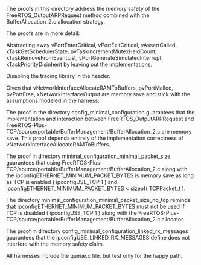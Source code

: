 The proofs in this directory address the memory safety of the FreeRTOS_OutputARPRequest
method combined with the BufferAllocation_2.c allocation strategy.

The proofs are in more detail:

Abstracting away vPortEnterCritical, vPortExitCritical, vAssertCalled,
xTaskGetSchedulerState, pvTaskIncrementMutexHeldCount, xTaskRemoveFromEventList,
vPortGenerateSimulatedInterrupt, xTaskPriorityDisinherit by leaving out the implementations.

Disabling the tracing library in the header.

Given that vNetworkInterfaceAllocateRAMToBuffers, pvPortMalloc,
pvPortFree, xNetworkInterfaceOutput are memory save and stick with
the assumptions modeled in the harness:

The proof in the directory config_minimal_configuration guarantees that the implementation
and interaction between FreeRTOS_OutputARPRequest and
FreeRTOS-Plus-TCP/source/portable/BufferManagement/BufferAllocation_2.c are memory save.
This proof depends entirely of the implementation
correctness of vNetworkInterfaceAllocateRAMToBuffers.

The proof in directory minimal_configuration_minimal_packet_size guarantees
that using FreeRTOS-Plus-TCP/source/portable/BufferManagement/BufferAllocation_2.c
along with the ipconfigETHERNET_MINIMUM_PACKET_BYTES is memory save
as long as TCP is enabled ( ipconfigUSE_TCP 1 ) and
ipconfigETHERNET_MINIMUM_PACKET_BYTES < sizeof( TCPPacket_t ).

The directory minimal_configuration_minimal_packet_size_no_tcp reminds
that ipconfigETHERNET_MINIMUM_PACKET_BYTES must not be used
if TCP is disabled ( ipconfigUSE_TCP 1 ) along with
the FreeRTOS-Plus-TCP/source/portable/BufferManagement/BufferAllocation_2.c allocator.

The proof in directory config_minimal_configuration_linked_rx_messages guarantees
that the ipconfigUSE_LINKED_RX_MESSAGES define does not interfere with
the memory safety claim.

All harnesses include the queue.c file, but test only for the happy path.
